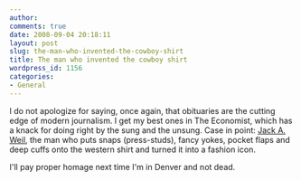 ```yaml
---
author:
comments: true
date: 2008-09-04 20:18:11
layout: post
slug: the-man-who-invented-the-cowboy-shirt
title: The man who invented the cowboy shirt
wordpress_id: 1156
categories:
- General
---
```


I do not apologize for saying, once again, that obituaries are the cutting edge of modern journalism. I get my best ones in The Economist, which has a knack for doing right by the sung and the unsung. Case in point: [Jack A. Weil](http://www.economist.com/obituary/displaystory.cfm?story_id=12000749), the man who puts snaps (press-studs), fancy yokes, pocket flaps and deep cuffs onto the western shirt and turned it into a fashion icon.

I'll pay proper homage next time I'm in Denver and not dead.


